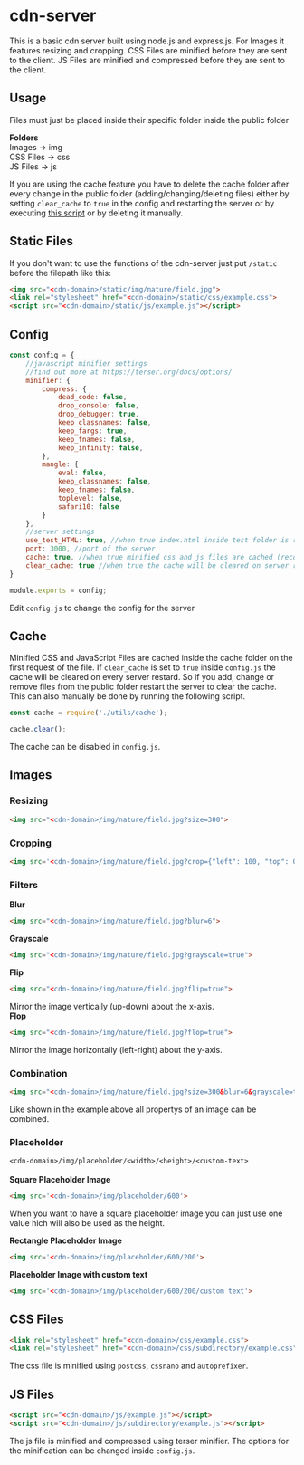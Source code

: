 # cdn-server
This is a basic cdn server built using node.js and express.js. For Images it features resizing and cropping. CSS Files are minified before they are sent to the client. JS Files are minified and compressed before they are sent to the client.

## Usage
Files must just be placed inside their specific folder inside the public folder

**Folders**<br />
Images -> img<br />
CSS Files -> css<br />
JS Files -> js<br />

If you are using the cache feature you have to delete the cache folder after every change in the public folder (adding/changing/deleting files) either by setting `clear_cache` to `true` in the config and restarting the server or by executing [this script](#cache) or by deleting it manually.

## Static Files
If you don't want to use the functions of the cdn-server just put `/static` before the filepath like this:
```html
<img src="<cdn-domain>/static/img/nature/field.jpg">
<link rel="stylesheet" href="<cdn-domain>/static/css/example.css">
<script src="<cdn-domain>/static/js/example.js"></script>
```

## Config
```javascript
const config = {
    //javascript minifier settings
    //find out more at https://terser.org/docs/options/
    minifier: {
        compress: {
            dead_code: false,
            drop_console: false,
            drop_debugger: true,
            keep_classnames: false,
            keep_fargs: true,
            keep_fnames: false,
            keep_infinity: false,
        },
        mangle: {
            eval: false,
            keep_classnames: false,
            keep_fnames: false,
            toplevel: false,
            safari10: false
        }
    },
    //server settings
    use_test_HTML: true, //when true index.html inside test folder is rendered when requesting '/'
    port: 3000, //port of the server
    cache: true, //when true minified css and js files are cached (recommended)
    clear_cache: true //when true the cache will be cleared on server restart (recommended)
}

module.exports = config;
```
Edit `config.js` to change the config for the server

## Cache
Minified CSS and JavaScript Files are cached inside the cache folder on the first request of the file. If `clear_cache` is set to `true` inside `config.js` the cache will be cleared on every server restard. So if you add, change or remove files from the public folder restart the server to clear the cache. This can also manually be done by running the following script.
```javascript
const cache = require('./utils/cache');

cache.clear();
```
The cache can be disabled in `config.js`.

## Images
### Resizing
```html
<img src="<cdn-domain>/img/nature/field.jpg?size=300">
```
### Cropping
```html
<img src='<cdn-domain>/img/nature/field.jpg?crop={"left": 100, "top": 0, "width": 300, "height": 500}'>
```
### Filters
**Blur**
```html
<img src="<cdn-domain>/img/nature/field.jpg?blur=6">
```
**Grayscale**
```html
<img src="<cdn-domain>/img/nature/field.jpg?grayscale=true">
```
**Flip**
```html
<img src="<cdn-domain>/img/nature/field.jpg?flip=true">
```
Mirror the image vertically (up-down) about the x-axis. <br />
**Flop**
```html
<img src="<cdn-domain>/img/nature/field.jpg?flop=true">
```
Mirror the image horizontally (left-right) about the y-axis.  <br />

### Combination
```html
<img src="<cdn-domain>/img/nature/field.jpg?size=300&blur=6&grayscale=true">
```
Like shown in the example above all propertys of an image can be combined.

### Placeholder
`<cdn-domain>/img/placeholder/<width>/<height>/<custom-text>`<br /><br />
**Square Placeholder Image**
```html
<img src='<cdn-domain>/img/placeholder/600'>
```
When you want to have a square placeholder image you can just use one value hich will also be used as the height.

**Rectangle Placeholder Image**
```html
<img src='<cdn-domain>/img/placeholder/600/200'>
```
**Placeholder Image with custom text**
```html
<img src='<cdn-domain>/img/placeholder/600/200/custom text'>
```

## CSS Files
```html
<link rel="stylesheet" href="<cdn-domain>/css/example.css">
<link rel="stylesheet" href="<cdn-domain>/css/subdirectory/example.css">
```
The css file is minified using `postcss`, `cssnano` and `autoprefixer`.
 
## JS Files
```html
<script src="<cdn-domain>/js/example.js"></script>
<script src="<cdn-domain>/js/subdirectory/example.js"></script>
```
The js file is minified and compressed using terser minifier. The options for the minification can be changed inside `config.js`.